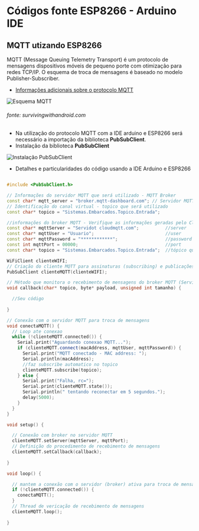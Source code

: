 # Códigos fonte ESP8266 - Arduino IDE

MQTT utizando ESP8266
------
MQTT (Message Queuing Telemetry Transport) é um protocolo de mensagens dispositivos móveis de pequeno porte com otimização para redes TCP/IP. O esquema de troca de mensagens é baseado no modelo Publisher-Subscriber.

* [Informações adicionais sobre o protocolo MQTT](http://mqtt.org/)

![Esquema MQTT](https://www.survivingwithandroid.com/wp-content/uploads/2016/10/mqtt_publisher_subscriber-1.png)

###### fonte: survivingwithandroid.com

* Na utilização do protocolo MQTT com a IDE arduino e ESP8266 será necessário a importação da biblioteca **PubSubClient**.
* Instalação da biblioteca **PubSubClient**

![Instalação PubSubClient](../../Imagens/ImportarBiblioteca.png)

* Detalhes e particularidades do código usando a IDE Arduino e ESP8266

```c++

#include <PubSubClient.h>

// Informações do servidor MQTT que será utilizado - MQTT Broker
const char* mqtt_server = "broker.mqtt-dashboard.com"; // Servidor MQTT - Broker gratuíto
// Identificação do canal virtual - topico que será utilizado
const char* topico = "Sistemas.Embarcados.Topico.Entrada"; 

//informações do broker MQTT - Verifique as informações geradas pelo CloudMQTT
const char* mqttServer = "Servidot cloudmqtt.com";          //server
const char* mqttUser = "Usuario";                           //user
const char* mqttPassword = "************";                  //password
const int mqttPort = 00000;                                 //port
const char* topico = "Sistemas.Embarcados.Topico.Entrada";  //tópico que sera assinado

WiFiClient clienteWIFI;
// Criação do cliente MQTT para assinaturas (subscribing) e publicações (publishing)
PubSubClient clienteMQTT(clienteWIFI);

// Método que monitora o recebimento de mensagens do broker MQTT (Servidor MQTT)
void callback(char* topico, byte* payload, unsigned int tamanho) {

  //Seu código
  
}

// Conexão com o servidor MQTT para troca de mensagens
void conectaMQTT() {
  // Loop ate conexao
  while (!clienteMQTT.connected()) {
    Serial.print("Aguardando conexao MQTT...");
    if (clienteMQTT.connect(macAddress, mqttUser, mqttPassword)) {
      Serial.print("MQTT conectado - MAC address: ");
      Serial.println(macAddress);
      //faz subscribe automatico no topico
      clienteMQTT.subscribe(topico);
    } else {
      Serial.print("Falha, rc=");
      Serial.print(clienteMQTT.state());
      Serial.println(" tentando reconectar em 5 segundos.");
      delay(5000);
    }
  }
}

void setup() {

  // Conexão com broker no servidor MQTT
  clienteMQTT.setServer(mqttServer, mqttPort);
  // Definição do procedimento de recebimento de mensagens
  clienteMQTT.setCallback(callback);
  
}

void loop() {

  // mantem a conexão com o servidor (broker) ativa para troca de mensagens
  if (!clienteMQTT.connected()) {
    conectaMQTT();
  }
  // Thread de vericação de recebimento de mensagens
  clienteMQTT.loop();
  
}

```
